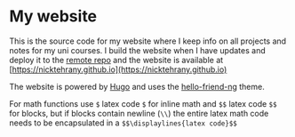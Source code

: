 # My website

This is the source code for my website where I keep info on all projects and notes for my uni courses.
I build the website when I have updates and deploy it to the [remote repo](https:github.com/nicktehrany/nicktehrany.github.io)
and the website is available at [https://nicktehrany.github.io](https://nicktehrany.github.io)

The website is powered by [Hugo](https://gohugo.io/) and uses the [hello-friend-ng](https://github.com/rhazdon/hugo-theme-hello-friend-ng) theme.

For math functions use `$` latex code `$` for inline math and `$$` latex code `$$` for blocks, but if blocks contain newline (`\\`)
the entire latex math code needs to be encapsulated in a `$$\displaylines{latex code}$$`